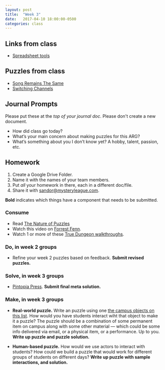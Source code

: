 ```yaml
---
layout: post
title:  "Week 3"
date:   2017-04-10 18:00:00-0500
categories: class
---
```


## Links from class

* [Spreadsheet tools](https://docs.google.com/spreadsheets/d/18xebkzSj5kLoaTWOp2X6CCkN64N1xSX3wP3lXcnmy9k/edit?usp=sharing)

## Puzzles from class

* [Song Remains The Same](http://www.mysteryleague.com/static/puzzles/Song_Remains_The_Same.pdf)
* [Switching Channels](http://www.mysteryleague.com/static/puzzles/Switching_Channels.pdf)

## Journal Prompts

Please put these at the *top of your journal doc*. Please don't create a new document.

* How did class go today?
* What’s your main concern about making puzzles for this ARG? 
* What’s something about you I don’t know yet? A hobby, talent, passion, etc.

## Homework

1. Create a Google Drive Folder.
2. Name it with the names of your team members.
3. Put _all_ your homework in there, each in a different doc/file.
4. Share it with sandor@mysteryleague.com.

 **Bold** indicates which things have a component that needs to be submitted.

### Consume

* Read [The Nature of Puzzles](/pdf/Nature-of-puzzles.pdf)
* Watch this video on [Forrest Fenn](https://www.youtube.com/watch?v=j4ahNpQLgdk&feature=youtu.be).
* Watch 1 or more of these [True Dungeon walkthroughs](https://docs.google.com/document/d/1sYjMYZe4JLL7805Jl6E_b1RWc0E3O_oG-OARUEWtVP0/edit#heading=h.wnb78vfauo0w).

### Do, in week 2 groups

* Refine your week 2 puzzles based on feedback. **Submit revised puzzles.**

### Solve, in week 3 groups

* [Pintopia Press](https://drive.google.com/file/d/0B4yrhiUGyiJrSmNBSV9ZbjFUaGs/view). **Submit final meta solution.**

### Make, in week 3 groups

* **Real-world puzzle.** Write an puzzle using one [the campus objects on this list](https://docs.google.com/document/d/1E5bb8QYuexUildOHnNp-MSJhsHYEOi39rbwQw4UwZ_8/edit). How would you have students interact wiht that object to make it a puzzle? The puzzle should be a combination of some permanent item on campus along with some other material — which could be some info delivered via email, or a physical item, or a performance. Up to you. **Write up puzzle and puzzle solution.**

* **Human-based puzzle.** How would we use actors to interact with students? How could we build a puzzle that would work for different groups of students on different days? **Write up puzzle with sample interactions, and solution.**
